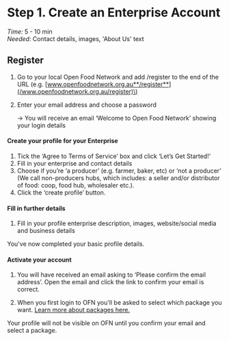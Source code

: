 # Step 1. Create an Enterprise Account

_Time:_ 5 - 10 min   
_Needed:_ Contact details, images, 'About Us' text

## Register

1. Go to your local Open Food Network and add /register to the end of the URL \(e.g. [www.openfoodnetwork.org.au**/register**](/www.openfoodnetwork.org.au/register)\)
2. Enter your email address and choose a password

   → You will receive an email ‘Welcome to Open Food Network’ showing your login details

#### Create your profile for your Enterprise

1. Tick the ‘Agree to Terms of Service’ box and click ‘Let’s Get Started!’
2. Fill in your enterprise and contact details
3. Choose if you’re ‘a producer’ \(e.g. farmer, baker, etc\) or ‘not a producer’ \(We call non-producers hubs, which includes: a seller and/or distributor of food: coop, food hub, wholesaler etc.\).
4. Click the ‘create profile’ button.

#### Fill in further details

1. Fill in your profile enterprise description, images, website/social media and business details

You've now completed your basic profile details.

#### Activate your account

1. You will have received an email asking to ‘Please confirm the email address’. Open the email and click the link to confirm your email is correct. 

2. When you first login to OFN you'll be asked to select which package you want. [Learn more about packages here.](/hub-profile-types.md)

Your profile will not be visible on OFN until you confirm your email and select a package.

